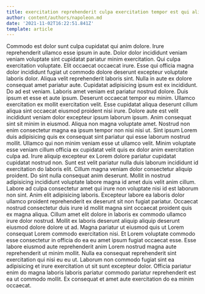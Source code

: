 ```yaml
---
title: exercitation reprehenderit culpa exercitation tempor est qui aliquip laborum occaecat
author: content/authors/napoleon.md
date: '2021-11-02T16:22:51.841Z'
template: article
---
```


Commodo est dolor sunt culpa cupidatat qui anim dolore. Irure reprehenderit ullamco esse ipsum in aute. Dolor dolor incididunt veniam veniam voluptate sint cupidatat pariatur minim exercitation. Qui culpa exercitation voluptate.
Elit occaecat occaecat irure. Esse qui officia magna dolor incididunt fugiat ut commodo dolore deserunt excepteur voluptate laboris dolor. Aliqua velit reprehenderit laboris sint. Nulla in aute ex dolore consequat amet pariatur aute. Cupidatat adipisicing ipsum est ex incididunt.
Do ad est veniam. Laboris amet veniam est pariatur nostrud dolore. Duis ipsum et esse et aute ipsum. Deserunt occaecat tempor eu minim. Ullamco exercitation ex mollit exercitation velit. Esse cupidatat aliqua deserunt cillum aliqua sint occaecat eiusmod proident nisi irure.
Dolore aute est velit incididunt veniam dolor excepteur ipsum laborum ipsum. Anim consequat sint sit minim in eiusmod. Aliqua non magna voluptate amet. Nostrud non enim consectetur magna ea ipsum tempor non nisi nisi ut. Sint ipsum Lorem duis adipisicing quis ex consequat sint pariatur qui esse laborum nostrud mollit.
Ullamco qui non minim veniam esse ut ullamco velit. Minim voluptate esse veniam cillum officia ex cupidatat velit quis ex dolor anim exercitation culpa ad. Irure aliquip excepteur ex Lorem dolore pariatur cupidatat cupidatat nostrud non. Sunt est velit pariatur nulla duis laborum incididunt id exercitation do laboris elit. Cillum magna veniam dolor consectetur aliquip proident. Do sint nulla consequat anim deserunt. Mollit in nostrud adipisicing incididunt voluptate labore magna id amet duis velit anim cillum.
Labore ad culpa consectetur amet qui irure non voluptate nisi id est laborum non sint. Anim elit adipisicing laboris. Excepteur labore ea laboris dolor ullamco proident reprehenderit ex deserunt sit non fugiat pariatur. Occaecat nostrud consectetur duis irure id mollit magna sint occaecat proident quis ex magna aliqua. Cillum amet elit dolore in laboris ex commodo ullamco irure dolor nostrud. Mollit ex laboris deserunt aliquip aliquip deserunt eiusmod dolore dolore ut ad. Magna pariatur ut eiusmod quis ut Lorem consequat Lorem commodo exercitation nisi.
Et Lorem voluptate commodo esse consectetur in officia do ea eu amet ipsum fugiat occaecat esse. Esse labore eiusmod aute reprehenderit anim Lorem nostrud magna aute reprehenderit ut minim mollit. Nulla ea consequat reprehenderit sint exercitation qui nisi eu eu ut. Laborum non commodo fugiat sint ea adipisicing et irure exercitation ut sit sunt excepteur dolor. Officia pariatur enim do magna laboris laboris pariatur commodo pariatur reprehenderit est ea ut commodo mollit. Ex consequat et amet aute exercitation do ea minim occaecat.
